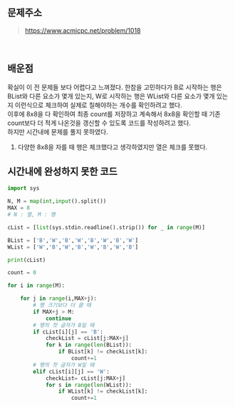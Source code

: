 ## 문제주소

> https://www.acmicpc.net/problem/1018

</br>

## 배운점

확실이 이 전 문제들 보다 어렵다고 느껴졌다. 한참을 고민하다가 B로 시작하는 행은 BList와 다른 요소가 몇개 있는지, W로 시작하는 행은 WList와 다른 요소가 몇개 있는지 이런식으로 체크하여 실제로 칠해야하는 개수를 확인하려고 했다.  
이후에 8x8을 다 확인하여 최종 count를 저장하고 계속해서 8x8을 확인할 때 기존 count보다 더 적게 나온것을 갱신할 수 있도록 코드를 작성하려고 했다.  
하지만 시간내에 문제를 풀지 못하였다.

1. 다양한 8x8을 자를 때 행은 체크했다고 생각하였지만 열은 체크를 못했다.

## 시간내에 완성하지 못한 코드

```py
import sys

N, M = map(int,input().split())
MAX = 8
# N : 열, M : 행

cList = [list(sys.stdin.readline().strip()) for _ in range(M)]

BList = ['B','W','B','W','B','W','B','W']
WList = ['W','B','W','B','W','B','W','B']

print(cList)

count = 0

for i in range(M):

    for j in range(i,MAX+j):
        # 행 크기보다 더 클 때
        if MAX+j > M:
            continue
        # 행의 첫 글자가 B일 때
        if cList[i][j] == 'B':
            checkList = cList[j:MAX+j]
            for k in range(len(BList)):
                if BList[k] != checkList[k]:
                    count+=1
        # 행의 첫 글자가 W일 때
        elif cList[i][j] == 'W':
            checkList= cList[j:MAX+j]
            for s in range(len(WList)):
                if WList[k] != checkList[k]:
                    count+=1
```
